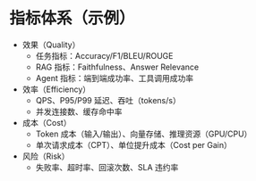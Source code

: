 # 指标体系（示例）

- 效果（Quality）
  - 任务指标：Accuracy/F1/BLEU/ROUGE
  - RAG 指标：Faithfulness、Answer Relevance
  - Agent 指标：端到端成功率、工具调用成功率
- 效率（Efficiency）
  - QPS、P95/P99 延迟、吞吐（tokens/s）
  - 并发连接数、缓存命中率
- 成本（Cost）
  - Token 成本（输入/输出）、向量存储、推理资源（GPU/CPU）
  - 单次请求成本（CPT）、单位提升成本（Cost per Gain）
- 风险（Risk）
  - 失败率、超时率、回滚次数、SLA 违约率


